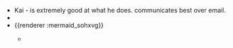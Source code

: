 - Kai - is extremely good at what he does. communicates best over email.
-
- {{renderer :mermaid_sohxvg}}
	- ```mermaid 
	  ```